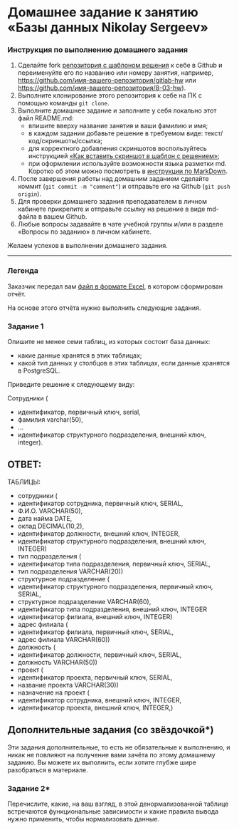 # Домашнее задание к занятию «Базы данных Nikolay Sergeev»

### Инструкция по выполнению домашнего задания

1. Сделайте fork [репозитория c шаблоном решения](https://github.com/netology-code/sys-pattern-homework) к себе в Github и переименуйте его по названию или номеру занятия, например, https://github.com/имя-вашего-репозитория/gitlab-hw или https://github.com/имя-вашего-репозитория/8-03-hw).
2. Выполните клонирование этого репозитория к себе на ПК с помощью команды `git clone`.
3. Выполните домашнее задание и заполните у себя локально этот файл README.md:
   - впишите вверху название занятия и ваши фамилию и имя;
   - в каждом задании добавьте решение в требуемом виде: текст/код/скриншоты/ссылка;
   - для корректного добавления скриншотов воспользуйтесь инструкцией [«Как вставить скриншот в шаблон с решением»](https://github.com/netology-code/sys-pattern-homework/blob/main/screen-instruction.md);
   - при оформлении используйте возможности языка разметки md. Коротко об этом можно посмотреть в [инструкции по MarkDown](https://github.com/netology-code/sys-pattern-homework/blob/main/md-instruction.md).
4. После завершения работы над домашним заданием сделайте коммит (`git commit -m "comment"`) и отправьте его на Github (`git push origin`).
5. Для проверки домашнего задания преподавателем в личном кабинете прикрепите и отправьте ссылку на решение в виде md-файла в вашем Github.
6. Любые вопросы задавайте в чате учебной группы и/или в разделе «Вопросы по заданию» в личном кабинете.

Желаем успехов в выполнении домашнего задания.

---
### Легенда

Заказчик передал вам [файл в формате Excel](https://github.com/netology-code/sdb-homeworks/blob/main/resources/hw-12-1.xlsx), в котором сформирован отчёт. 

На основе этого отчёта нужно выполнить следующие задания.

### Задание 1

Опишите не менее семи таблиц, из которых состоит база данных:

- какие данные хранятся в этих таблицах;
- какой тип данных у столбцов в этих таблицах, если данные хранятся в PostgreSQL.

Приведите решение к следующему виду:

Сотрудники (

- идентификатор, первичный ключ, serial,
- фамилия varchar(50),
- ...
- идентификатор структурного подразделения, внешний ключ, integer).
## ОТВЕТ:
ТАБЛИЦЫ:

- сотрудники (
- идентификатор сотрудника, первичный ключ, SERIAL,
- Ф.И.О. VARCHAR(50),
- дата найма DATE,
- оклад DECIMAL(10,2),
- идентификатор должности, внешний ключ, INTEGER,
- идентификатор структурного подразделения, внешний ключ, INTEGER)
- тип подразделения (
- идентификатор типа подразделения, первичный ключ, SERIAL,
- тип подразделения VARCHAR(20))
- структурное подразделение (
- идентификатор структурного подразделения, первичный ключ, SERIAL,
- структурное подразделение VARCHAR(60),
- идентификатор типа подразделения, внешний ключ, INTEGER
- идентификатор филиала, внешний ключ, INTEGER)
- адрес филиала (
- идентификатор филиала, первичный ключ, SERIAL,
- адрес филиала VARCHAR(60))
- должность (
- идентификатор должности, первичный ключ, SERIAL,
- должность VARCHAR(50))
- проект (
- идентификатор проекта, первичный ключ, SERIAL,
- название проекта VARCHAR(30))
- назначение на проект (
- идентификатор сотрудника, внешний ключ, INTEGER,
- идентификатор проекта, внешний ключ, INTEGER,)

## Дополнительные задания (со звёздочкой*)
Эти задания дополнительные, то есть не обязательные к выполнению, и никак не повлияют на получение вами зачёта по этому домашнему заданию. Вы можете их выполнить, если хотите глубже шире разобраться в материале.


### Задание 2*

Перечислите, какие, на ваш взгляд, в этой денормализованной таблице встречаются функциональные зависимости и какие правила вывода нужно применить, чтобы нормализовать данные.

